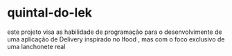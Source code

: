 # quintal-do-lek
este projeto visa as habilidade de programação para o desenvolvimente de uma aplicação de Delivery inspirado no Ifood , mas com o foco exclusivo de uma lanchonete real
